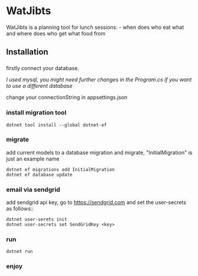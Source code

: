 # WatJibts
WatJibts is a planning tool for lunch sessions: - when does who eat what and where does who get what food from

## Installation
###
firstly connect your database. 

_I used mysql, you might need further changes in the  Program.cs if you want to use a different database_

change your connectionString in appsettings.json

### install migration tool
```
dotnet tool install --global dotnet-ef
```

### migrate
add current models to a database migration and migrate, "InitialMigration" is just an example name
```
dotnet ef migrations add InitialMigration
dotnet ef database update
```

### email via sendgrid
add sendgrid api key, go to https://sendgrid.com and set the user-secrets as follows::
```
dotnet user-serets init
dotnet user-secrets set SendGridKey <key>
```

### run
```
dotnet run
```

### enjoy